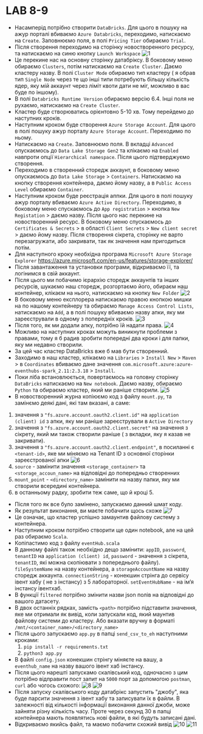# LAB 8-9
* Насамперід потрібно створити `DataBricks`. Для цього в пошуку на ажур порталі вбиваємо `Azure Databricks`, переходимо, натискаємо на `Create`. Заповнюємо поля, в полі `Pricing Tier` обираємо `Trial`.
* Після створення переходимо на сторінку новостворенного ресурсу, та натискаємо на синю кнопку `Launch Workspace`
![1](../img/lab8-9/1.png)
* Це перекине нас на основну сторінку датабріксу. В боковому меню обираємо `Clusters`, потім натискаємо на `Create Cluster`. Даємо кластеру назву. В полі `Cluster Mode` обираємо тип кластеру ( я обрав тип `Single Node` через те що інші типи потребують більшу кількість ядер, яку мій аккаунт через ліміт квоти дати не міг, можливо в вас буде по іншому).
* В полі `Databricks Runtime Version` обираємо версію 6.4. Інші поля не рухаємо, натискаємо на `Create Cluster`.
* Кластер буде створюватись орієнтовно 5-10 хв. Тому перейдемо до наступних кроків.
* Наступним кроком буде створення `Azure Storage Account`. Для цього в полі пошуку ажур порталу `Azure Storage Account`. Переходимо по ньому.
* Натискаємо на `Create`. Заповнюємо поля. В вкладці `Advanced` опускаємось до `Data Lake Storage Gen2` та клікаємо на `Enabled` навпроти опції `Hierarchical namespace`. Після цього підтверджуємо створення.
* Переходимо в створенний сторедж аккаунт, в боковому меню опускаємось до `Data Lake Storage` > `Containers`. Натискаємо на кнопку створення контейнера, даємо йому назву, а в `Public Access Level` обираємо `Container`. 
* Наступним кроком буде реєстрація аппки. Для цього в полі пошуку ажур порталу вбиваємо `Azure Active Directory`. Переходимо, в боковому меню спускаємось до `App registration` > кнопка `New Registation` > даємо назву. Після цього нас перекине на новостворенний ресурс. В боковому меню спускаємось до `Certificates & Secrets` > в області `Client Secrets` > `New client secret` > даємо йому назву. Після створення сікрета, сторінку не варто перезагружати, або закривати, так як значення нам пригодиться потім.
* Для наступного кроку необхідна програма `Microsoft Azure Storage Explorer` https://azure.microsoft.com/en-us/features/storage-explorer/
* Після завантаження та установки програми, відкриваємо її, та логінимся в свій аккаунт.
* Після цього ми побачимо ієрархію сторедж аккаунтів та інших ресурсів, шукаємо наш сторедж, розгортаємо його, обираєм наш контейнер, клікаєм на нього, натискаємо на кнопку `New Folder` 
![2](../img/lab8-9/2.png)
* В боковому меню експлорера натискаємо правою кнопкою мишки на по нашому контейнеру та обираємо `Manage Access Control Lists`, натискаємо на `Add`, а в полі пошуку вбиваємо назву апки, яку ми зареєстрували в одному з попередніх кроків.
![3](../img/lab8-9/3.png)
* Після того, як ми додали апку, потрібно їй надати права.
![4](../img/lab8-9/4.png)
* Можливо на наступних кроках можуть виникнути проблеми з правами, тому я б радив зробити попередні два кроки і для папки, яку ми недавно створили.
* За цей час кластер DataBricks вже б мав бути створенний. 
* Заходимо в наш кластер, клікаємо на `Libraries` > `Install New` > `Maven` > в `Coordinates` вбиваємо дане значення `com.microsoft.azure:azure-eventhubs-spark_2.11:2.3.18` > `Install`.
* Поки ліба встановлюється, повертаємось на головну сторінку `DataBricks` натискаємо на `New notebook`. Даємо назву, обираємо `Python` та обираємо кластер, який ми раніше створили.
![5](../img/lab8-9/5.png)
* В новостворенний журна копіюємо код з файлу `mount.py`, та замінємо деякі дані, які там вказані, а саме:
 1. значення з `"fs.azure.account.oauth2.client.id"` на `application (client) id` з апки, яку ми раніше зареєстрували в `Active Directory`
 2. значення з `"fs.azure.account.oauth2.client.secret"` на значення з сікрету, який ми також створили раніше ( з вкладки, яку я казав не закривати).
 3. значення з `"fs.azure.account.oauth2.client.endpoint"`, в посиланні є `<tenant-id>`, яке ми міняємо на Tenant ID з основної сторінки зареєстрованої апки
 ![6](../img/lab8-9/6.png)
 4. `source` - замінити значення `<storage_container>` та `<storage_accoun_name>` на відповідні до попередньо створенних
 5. `mount_point` - `<directory_name>` замінити на назву папки, яку ми створили всередині контейнера.
 6. в останньому радку, зробити теж саме, що й кроці 5.
* Після того як все було замінено, запускаємо данний шмат коду.
* Як результат виконання, ви маєте побачити щось схоже
 ![7](../img/lab8-9/7.png)
* Це означає, що кластер успішно замаунтив файлову систему з контейнера.
* Наступним кроком потрібно створити ще один notebook, але на цей раз обираємо `Scala`.
* Копіпастимо код з файлу `eventHub.scala`
* В данному файлі також необхідно дещо замінити: `appID`, `password`, `tenantID` на `application (client) id`,  `password` -  значення з сікрета, `tenantID`, які можна скопіювати з попереднього файлу). `fileSystemName` на назву контейнера, а `storageAccountName` на назву сторедж аккаунта. `connectionString` - конекшин стрінга до сервісу івент хабу ( не з інстансу) з 5 лабораторної. `setEventHubName` - на ім’я інстансу івентхаб.
* В функції `filtered` потрібно змінити назви json полів на відповідні до вашого датасету. 
* В двох останніх рядках, замість `<path>` потрібно підставити значення, яке ми отримали як вивід, коли запускали код, який маунтив файлову системи до кластеру. Або вказати вручну в форматі `/mnt/<container_name>/<directory_name>`
* Після цього запускаємо `app.py` в папці `send_csv_to_eh` наступними кроками:
    1. `pip install -r requirements.txt`
    2. `python3 app.py`
* В файлі `config.json` конекшин стрінгу міняєте на вашу, а `eventhub_name` на назву вашого івент хаб інстансу.    
* Після цього нарешті запускамо скалівський код, одночасно з цим потрібно відправити пост запит на `5000` порт за допомогою `postman`, `curl` або чогось схожого:
 ![8](../img/lab8-9/8.png)
 ![9](../img/lab8-9/9.png)
* Після запуску скалівського коду датабрікс запустить "джобу", яка буде парсити значення з івент хабу та записувати їх в файли. В залежності від кількості інформації виконання данної джоби, може зайняти різну кількість часу. Проте через секунд 30 в папці контейнера мають появлятись нові файли, в які будуть записані дані.
* Відкриваємо якийсь файл, та маємо побачити схожий вивід
![10](../img/lab8-9/10.png)
![11](../img/lab8-9/11.png)








